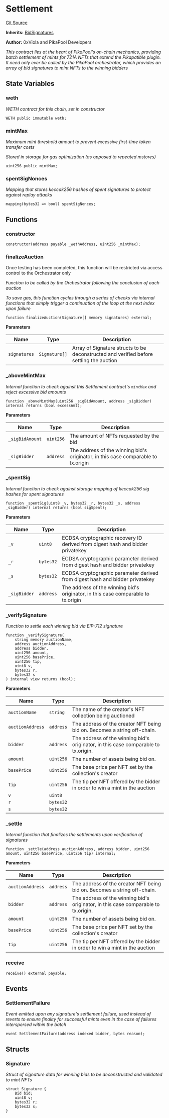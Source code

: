 # Settlement
[Git Source](https://github.com/0xPikapool/contracts/blob/37fc19120d4e886f816d210c3eaf53f1af03f4b6/src/Settlement.sol)

**Inherits:**
[BidSignatures](./BidSignatures.md)

**Author:**
0xViola and PikaPool Developers

*This contract lies at the heart of PikaPool's on-chain mechanics, providing batch settlement of mints
for 721A NFTs that extend the Pikapatible plugin. It need only ever be called by the PikaPool orchestrator,
which provides an array of bid signatures to mint NFTs to the winning bidders*


## State Variables
### weth
*WETH contract for this chain, set in constructor*


```solidity
WETH public immutable weth;
```


### mintMax
*Maximum mint threshold amount to prevent excessive first-time token transfer costs*

*Stored in storage for gas optimization (as opposed to repeated mstores)*


```solidity
uint256 public mintMax;
```


### spentSigNonces
*Mapping that stores keccak256 hashes of spent signatures to protect against replay attacks*


```solidity
mapping(bytes32 => bool) spentSigNonces;
```


## Functions
### constructor


```solidity
constructor(address payable _wethAddress, uint256 _mintMax);
```

### finalizeAuction

Once testing has been completed, this function will be restricted via access control to the Orchestrator only

*Function to be called by the Orchestrator following the conclusion of each auction*

*To save gas, this function cycles through a series of checks via internal functions that simply trigger a continuation of the loop at the next index upon failure*


```solidity
function finalizeAuction(Signature[] memory signatures) external;
```
**Parameters**

|Name|Type|Description|
|----|----|-----------|
|`signatures`|`Signature[]`|Array of Signature structs to be deconstructed and verified before settling the auction|


### _aboveMintMax

*Internal function to check against this Settlement contract's `mintMax` and reject excessive bid amounts*


```solidity
function _aboveMintMax(uint256 _sigBidAmount, address _sigBidder) internal returns (bool excessAmt);
```
**Parameters**

|Name|Type|Description|
|----|----|-----------|
|`_sigBidAmount`|`uint256`|The amount of NFTs requested by the bid|
|`_sigBidder`|`address`|The address of the winning bid's originator, in this case comparable to tx.origin|


### _spentSig

*Internal function to check against storage mapping of keccak256 sig hashes for spent signatures*


```solidity
function _spentSig(uint8 _v, bytes32 _r, bytes32 _s, address _sigBidder) internal returns (bool sigSpent);
```
**Parameters**

|Name|Type|Description|
|----|----|-----------|
|`_v`|`uint8`|ECDSA cryptographic recovery ID derived from digest hash and bidder privatekey|
|`_r`|`bytes32`|ECDSA cryptographic parameter derived from digest hash and bidder privatekey|
|`_s`|`bytes32`|ECDSA cryptographic parameter derived from digest hash and bidder privatekey|
|`_sigBidder`|`address`|The address of the winning bid's originator, in this case comparable to tx.origin|


### _verifySignature

*Function to settle each winning bid via EIP-712 signature*


```solidity
function _verifySignature(
    string memory auctionName,
    address auctionAddress,
    address bidder,
    uint256 amount,
    uint256 basePrice,
    uint256 tip,
    uint8 v,
    bytes32 r,
    bytes32 s
) internal view returns (bool);
```
**Parameters**

|Name|Type|Description|
|----|----|-----------|
|`auctionName`|`string`|The name of the creator's NFT collection being auctioned|
|`auctionAddress`|`address`|The address of the creator NFT being bid on. Becomes a string off-chain.|
|`bidder`|`address`|The address of the winning bid's originator, in this case comparable to tx.origin.|
|`amount`|`uint256`|The number of assets being bid on.|
|`basePrice`|`uint256`|The base price per NFT set by the collection's creator|
|`tip`|`uint256`|The tip per NFT offered by the bidder in order to win a mint in the auction|
|`v`|`uint8`||
|`r`|`bytes32`||
|`s`|`bytes32`||


### _settle

*Internal function that finalizes the settlements upon verification of signatures*


```solidity
function _settle(address auctionAddress, address bidder, uint256 amount, uint256 basePrice, uint256 tip) internal;
```
**Parameters**

|Name|Type|Description|
|----|----|-----------|
|`auctionAddress`|`address`|The address of the creator NFT being bid on. Becomes a string off-chain.|
|`bidder`|`address`|The address of the winning bid's originator, in this case comparable to tx.origin.|
|`amount`|`uint256`|The number of assets being bid on.|
|`basePrice`|`uint256`|The base price per NFT set by the collection's creator|
|`tip`|`uint256`|The tip per NFT offered by the bidder in order to win a mint in the auction|


### receive


```solidity
receive() external payable;
```

## Events
### SettlementFailure
*Event emitted upon any signature's settlement failure,
used instead of reverts to ensure finality for successful mints even in the case of failures interspersed within the batch*


```solidity
event SettlementFailure(address indexed bidder, bytes reason);
```

## Structs
### Signature
*Struct of signature data for winning bids to be deconstructed and validated to mint NFTs*


```solidity
struct Signature {
    Bid bid;
    uint8 v;
    bytes32 r;
    bytes32 s;
}
```


